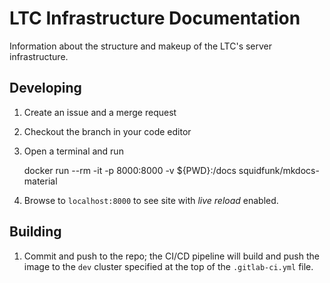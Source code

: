 # LTC Infrastructure Documentation

Information about the structure and makeup of the LTC's server infrastructure.

## Developing

1. Create an issue and a merge request
1. Checkout the branch in your code editor
1. Open a terminal and run

    docker run --rm -it -p 8000:8000 -v ${PWD}:/docs squidfunk/mkdocs-material

1. Browse to `localhost:8000` to see site with *live reload* enabled.

## Building

1. Commit and push to the repo; the CI/CD pipeline will build and push the image to the `dev` cluster specified at the top of the `.gitlab-ci.yml` file.
